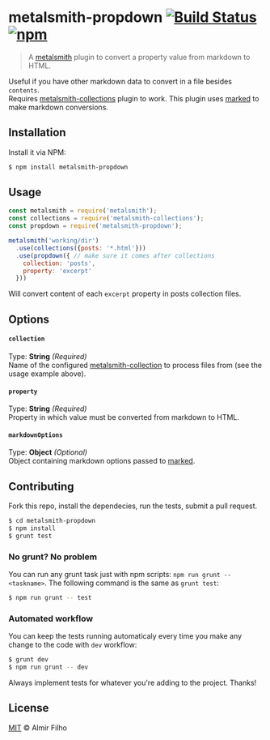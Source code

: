 # metalsmith-propdown [![Build Status][travis-badge]][travis] [![npm][npm-badge]][npm]

> A [metalsmith][metal] plugin to convert a property value from markdown to
> HTML.

Useful if you have other markdown data to convert in a file besides `contents`.  
Requires [metalsmith-collections][collections] plugin to work.
This plugin uses [marked][marked] to make markdown conversions.


## Installation

Install it via NPM:

```bash
$ npm install metalsmith-propdown
```


## Usage

```javascript
const metalsmith = require('metalsmith');
const collections = require('metalsmith-collections');
const propdown = require('metalsmith-propdown');

metalsmith('working/dir')
  .use(collections({posts: '*.html'}))
  .use(propdown({ // make sure it comes after collections
    collection: 'posts',
    property: 'excerpt'
  }))
```

Will convert content of each `excerpt` property in posts collection files.


## Options

#### `collection`

Type: __String__ _(Required)_  
Name of the configured [metalsmith-collection][collections] to process files
from (see the usage example above).


#### `property`

Type: __String__ _(Required)_  
Property in which value must be converted from markdown to HTML.


#### `markdownOptions`

Type: __Object__ _(Optional)_  
Object containing markdown options passed to [marked][marked].


## Contributing

Fork this repo, install the dependecies, run the tests, submit a pull request.

```bash
$ cd metalsmith-propdown
$ npm install
$ grunt test
```

### No grunt? No problem

You can run any grunt task just with npm scripts: `npm run grunt -- <taskname>`.
The following command is the same as `grunt test`:

```bash
$ npm run grunt -- test
```

### Automated workflow

You can keep the tests running automaticaly every time you make any change to
the code with `dev` workflow:

```bash
$ grunt dev
$ npm run grunt -- dev
```

Always implement tests for whatever you're adding to the project. Thanks!


## License

[MIT][license] © Almir Filho


[travis]: https://travis-ci.org/almirfilho/metalsmith-propdown
[travis-badge]: https://travis-ci.org/almirfilho/metalsmith-propdown.svg?branch=master
[npm]: https://www.npmjs.com/package/metalsmith-propdown
[npm-badge]: https://img.shields.io/npm/v/metalsmith-propdown.svg?maxAge=2592000
[metal]: http://www.metalsmith.io/
[collections]: https://github.com/segmentio/metalsmith-collections
[marked]: https://github.com/chjj/marked
[license]: https://github.com/almirfilho/metalsmith-propdown/blob/master/LICENSE
